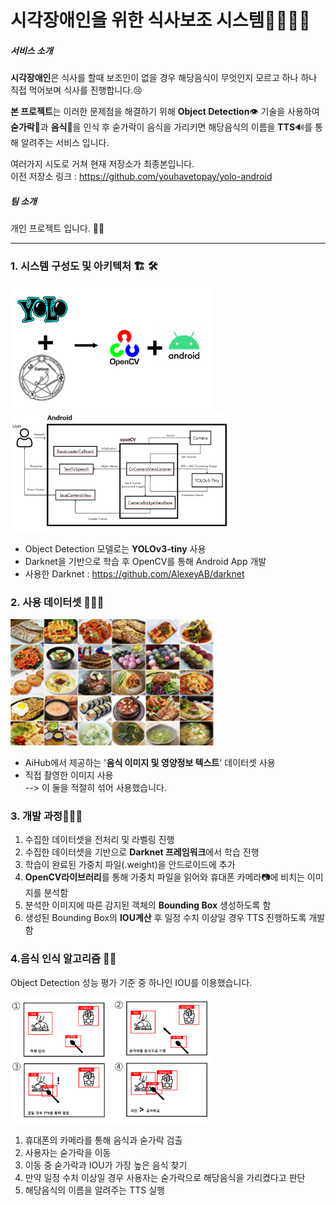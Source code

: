 시각장애인을 위한 식사보조 시스템👩‍🦯🍚📱
====
<!-- 작동하는 움짤 넣기 -->

##### 서비스 소개
**시각장애인**은 식사를 할때 보조인이 없을 경우 해당음식이 무엇인지 모르고 
하나 하나 직접 먹어보며 식사를 진행합니다.😢

**본 프로젝트**는 이러한 문제점을 해결하기 위해 **Object Detection**👁 기술을 사용하여 **숟가락**🥄과 **음식**🍱을 인식 후 숟가락이 음식을 가리키면 해당음식의 이름을 **TTS**🔊를 통해 알려주는 서비스 입니다.

여러가지 시도로 거쳐 현재 저장소가 최종본입니다.
<br>
이전 저장소 링크 : https://github.com/youhavetopay/yolo-android

##### 팀 소개
개인 프로젝트 입니다. 🙋‍♂

-----------

### 1. 시스템 구성도 및 아키텍처 🏗 🛠
<img src="readme_Img/시스템구성도.PNG" width="325px" alt="구성도"></img>  <img src="readme_Img/시스템아키텍쳐.PNG" width="350px" alt="아키텍처"></img>
* Object Detection 모델로는 **YOLOv3-tiny** 사용
* Darknet을 기반으로 학습 후 OpenCV를 통해 Android App 개발
* 사용한 Darknet : https://github.com/AlexeyAB/darknet


### 2. 사용 데이터셋 🍝🍜🍛
<img src="readme_Img/aihub사진.PNG" width="325px" alt="구성도"></img>
* AiHub에서 제공하는 '**음식 이미지 및 영양정보 텍스트**' 데이터셋 사용
* 직접 촬영한 이미지 사용   
--> 이 둘을 적절히 섞어 사용했습니다.


### 3. 개발 과정🏃‍♂🏁
1. 수집한 데이터셋을 전처리 및 라벨링 진행
2. 수집한 데이터셋을 기반으로 **Darknet 프레임워크**에서 학습 진행
3. 학습이 완료된 가중치 파일(.weight)을 안드로이드에 추가
4. **OpenCV라이브러리**를 통해 가중치 파일을 읽어와 휴대폰 카메라📷에 비치는 이미지를 분석함
5. 분석한 이미지에 따른 감지된 객체의 **Bounding Box** 생성하도록 함
6. 생성된 Bounding Box의 **IOU계산** 후 일정 수치 이상일 경우 TTS 진행하도록 개발 함


### 4.음식 인식 알고리즘 🕵️‍♂️
Object Detection 성능 평가 기준  중 하나인 IOU를 이용했습니다.

<img src="readme_Img/그림1음식검출알고리즘.PNG" width="325px" alt="구성도"></img>

1. 휴대폰의 카메라를 통해 음식과 숟가락 검출
2. 사용자는 숟가락을 이동
3. 이동 중 숟가락과 IOU가 가장 높은 음식 찾기
4. 만약 일정 수치 이상일 경우 사용자는 숟가락으로 해당음식을 가리켰다고 판단
5. 해당음식의 이름을 알려주는 TTS 실행
